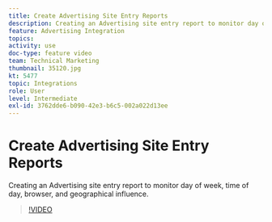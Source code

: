 ```yaml
---
title: Create Advertising Site Entry Reports
description: Creating an Advertising site entry report to monitor day of week, time of day, browser, and geographical influence.
feature: Advertising Integration
topics: 
activity: use
doc-type: feature video
team: Technical Marketing
thumbnail: 35120.jpg
kt: 5477
topic: Integrations
role: User
level: Intermediate
exl-id: 3762dde6-b090-42e3-b6c5-002a022d13ee
---
```

# Create Advertising Site Entry Reports

Creating an Advertising site entry report to monitor day of week, time of day, browser, and geographical influence. 

>[!VIDEO](https://video.tv.adobe.com/v/35120/?quality=12&learn=on)
